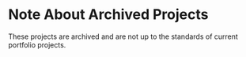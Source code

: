 # Note About Archived Projects

These projects are archived and are not up to the standards of current portfolio projects. 